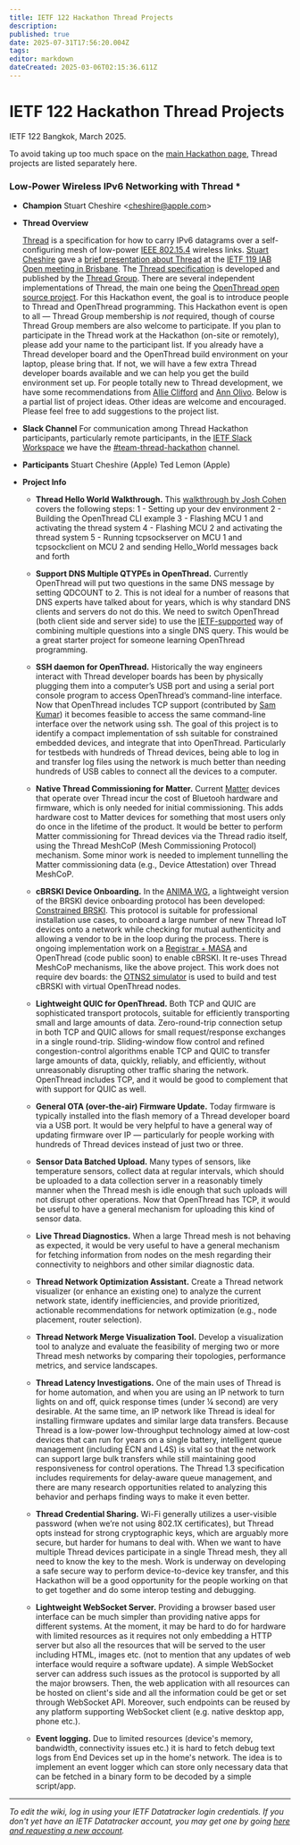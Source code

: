 ```yaml
---
title: IETF 122 Hackathon Thread Projects
description: 
published: true
date: 2025-07-31T17:56:20.004Z
tags: 
editor: markdown
dateCreated: 2025-03-06T02:15:36.611Z
---
```


# IETF 122 Hackathon Thread Projects

IETF 122 Bangkok, March 2025.

To avoid taking up too much space on the [main Hackathon page](/meeting/122/hackathon), Thread projects are listed separately here.

### Low-Power Wireless IPv6 Networking with Thread *

- **Champion**
Stuart Cheshire &lt;cheshire@apple.com&gt;

- **Thread Overview**

  [Thread](https://en.wikipedia.org/wiki/Thread_(network_protocol)) is a specification for how to carry IPv6 datagrams over a self-configuring mesh of low-power [IEEE 802.15.4](https://en.wikipedia.org/wiki/IEEE_802.15.4) wireless links. [Stuart Cheshire](https://www.threadgroup.org/thread-group#board&officers:~:text=Stuart%20Cheshire) gave a [brief presentation about Thread](https://www.youtube.com/watch?v=DplqxrH6Xbg&t=2148s) at the [IETF 119 IAB Open meeting in Brisbane](https://datatracker.ietf.org/meeting/119/proceedings#:~:text=iabopen). The [Thread specification](https://www.threadgroup.org/support#specifications) is developed and published by the [Thread Group](https://www.threadgroup.org/). There are several independent implementations of Thread, the main one being the [OpenThread open source project](https://openthread.io/).
For this Hackathon event, the goal is to introduce people to Thread and OpenThread programming. This Hackathon event is open to all — Thread Group membership is *not* required, though of course Thread Group members are also welcome to participate. If you plan to participate in the Thread work at the Hackathon (on-site or remotely), please add your name to the participant list. If you already have a Thread developer board and the OpenThread build environment on your laptop, please bring that. If not, we will have a few extra Thread developer boards available and we can help you get the build environment set up. For people totally new to Thread development, we have some recommendations from [Allie Clifford](/meeting/120/hackathon/Thread-Guide-Allie-Clifford) and [Ann Olivo](/meeting/120/hackathon/Thread-Guide-Ann-Olivo).
Below is a partial list of project ideas. Other ideas are welcome and encouraged. Please feel free to add suggestions to the project list.

- **Slack Channel**
For communication among Thread Hackathon participants, particularly remote participants, in the [IETF Slack Workspace](https://join.slack.com/t/ietf/shared_invite/zt-2tp4eenlx-5XWQGCglltuzsxpwsQm_tw) we have the [#team-thread-hackathon](https://ietf.slack.com/archives/C07DE1M657E) channel.

- **Participants**
Stuart Cheshire (Apple)
Ted Lemon (Apple)

- **Project Info**

  - **Thread Hello World Walkthrough.** This [walkthrough by Josh Cohen](https://github.com/joshco/esp-walkthrough/blob/main/hello_world.md) covers the following steps:
  1 - Setting up your dev environment
  2 - Building the OpenThread CLI example
  3 - Flashing MCU 1 and activating the thread system
  4 - Flashing MCU 2 and activating the thread system
  5 - Running tcpsockserver on MCU 1 and tcpsockclient on MCU 2 and sending Hello_World messages back and forth

  - **Support DNS Multiple QTYPEs in OpenThread.** Currently OpenThread will put two questions in the same DNS message by setting QDCOUNT to 2. This is not ideal for a number of reasons that DNS experts have talked about for years, which is why standard DNS clients and servers do not do this. We need to switch OpenThread (both client side and server side) to use the [IETF-supported](https://datatracker.ietf.org/doc/html/draft-ietf-dnssd-multi-qtypes) way of combining multiple questions into a single DNS query. This would be a great starter project for someone learning OpenThread programming.

  - **SSH daemon for OpenThread.** Historically the way engineers interact with Thread developer boards has been by physically plugging them into a computer’s USB port and using a serial port console program to access OpenThread’s command-line interface. Now that OpenThread includes TCP support (contributed by [Sam Kumar](https://www.samkumar.org/)) it becomes feasible to access the same command-line interface over the network using ssh. The goal of this project is to identify a compact implementation of ssh suitable for constrained embedded devices, and integrate that into OpenThread. Particularly for testbeds with hundreds of Thread devices, being able to log in and transfer log files using the network is much better than needing hundreds of USB cables to connect all the devices to a computer.

  - **Native Thread Commissioning for Matter.** Current [Matter](https://csa-iot.org/all-solutions/matter/) devices that operate over Thread incur the cost of Bluetooh hardware and firmware, which is only needed for initial commissioning. This adds hardware cost to Matter devices for something that most users only do once in the lifetime of the product. It would be better to perform Matter commissioning for Thread devices via the Thread radio itself, using the Thread MeshCoP (Mesh Commissioning Protocol) mechanism. Some minor work is needed to implement tunnelling the Matter commissioning data (e.g., Device Attestation) over Thread MeshCoP.

  - **cBRSKI Device Onboarding.** In the [ANIMA WG](https://datatracker.ietf.org/wg/anima/about/), a lightweight version of the BRSKI device onboarding protocol has been developed: [Constrained BRSKI](https://datatracker.ietf.org/doc/html/draft-ietf-anima-constrained-voucher). This protocol is suitable for professional installation use cases, to onboard a large number of new Thread IoT devices onto a network while checking for mutual authenticity and allowing a vendor to be in the loop during the process. There is ongoing implementation work on a [Registrar + MASA](https://github.com/EskoDijk/ot-registrar) and OpenThread (code public soon) to enable cBRSKI. It re-uses Thread MeshCoP mechanisms, like the above project. This work does not require dev boards: the [OTNS2 simulator](https://github.com/openthread/ot-ns/issues/528) is used to build and test cBRSKI with virtual OpenThread nodes.

  - **Lightweight QUIC for OpenThread.** Both TCP and QUIC are sophisticated transport protocols, suitable for efficiently transporting small and large amounts of data. Zero-round-trip connection setup in both TCP and QUIC allows for small request/response exchanges in a single round-trip. Sliding-window flow control and refined congestion-control algorithms enable TCP and QUIC to transfer large amounts of data, quickly, reliably, and efficiently, without unreasonably disrupting other traffic sharing the network. OpenThread includes TCP, and it would be good to complement that with support for QUIC as well.

  - **General OTA (over-the-air) Firmware Update.** Today firmware is typically installed into the flash memory of a Thread developer board via a USB port. It would be very helpful to have a general way of updating firmware over IP — particularly for people working with hundreds of Thread devices instead of just two or three.

  - **Sensor Data Batched Upload.** Many types of sensors, like temperature sensors, collect data at regular intervals, which should be uploaded to a data collection server in a reasonably timely manner when the Thread mesh is idle enough that such uploads will not disrupt other operations. Now that OpenThread has TCP, it would be useful to have a general mechanism for uploading this kind of sensor data.

  - **Live Thread Diagnostics.** When a large Thread mesh is not behaving as expected, it would be very useful to have a general mechanism for fetching information from nodes on the mesh regarding their connectivity to neighbors and other similar diagnostic data.

  - **Thread Network Optimization Assistant.** Create a Thread network visualizer (or enhance an existing one) to analyze the current network state, identify inefficiencies, and provide prioritized, actionable recommendations for network optimization (e.g., node placement, router selection).

  - **Thread Network Merge Visualization Tool.** Develop a visualization tool to analyze and evaluate the feasibility of merging two or more Thread mesh networks by comparing their topologies, performance metrics, and service landscapes.

  - **Thread Latency Investigations.** One of the main uses of Thread is for home automation, and when you are using an IP network to turn lights on and off, quick response times (under ¼ second) are very desirable. At the same time, an IP network like Thread is ideal for installing firmware updates and similar large data transfers. Because Thread is a low-power low-throughput technology aimed at low-cost devices that can run for years on a single battery, intelligent queue management (including ECN and L4S) is vital so that the network can support large bulk transfers while still maintaining good responsiveness for control operations. The Thread 1.3 specification includes requirements for delay-aware queue management, and there are many research opportunities related to analyzing this behavior and perhaps finding ways to make it even better.

  - **Thread Credential Sharing.** Wi-Fi generally utilizes a user-visible password (when we’re not using 802.1X certificates), but Thread opts instead for strong cryptographic keys, which are arguably more secure, but harder for humans to deal with. When we want to have multiple Thread devices participate in a single Thread mesh, they all need to know the key to the mesh. Work is underway on developing a safe secure way to perform device-to-device key transfer, and this Hackathon will be a good opportunity for the people working on that to get together and do some interop testing and debugging.

  - **Lightweight WebSocket Server.** Providing a browser based user interface can be much simpler than providing native apps for different systems. At the moment, it may be hard to do for hardware with limited resources as it requires not only embedding a HTTP server but also all the resources that will be served to the user including HTML, images etc. (not to mention that any updates of web interface would require a software update). A simple WebSocket server can address such issues as the protocol is supported by all the major browsers. Then, the web application with all resources can be hosted on client's side and all the information could be get or set through WebSocket API. Moreover, such endpoints can be reused by any platform supporting WebSocket client (e.g. native desktop app, phone etc.).

  - **Event logging.** Due to limited resources (device's memory, bandwidth, connectivity issues etc.) it is hard to fetch debug text logs from End Devices set up in the home's network. The idea is to implement an event logger which can store only necessary data that can be fetched in a binary form to be decoded by a simple script/app.

----

*To edit the wiki, log in using your IETF Datatracker login credentials. If you don't yet have an IETF Datatracker account, you may get one by going [here and requesting a new account](https://datatracker.ietf.org/accounts/create/).*

